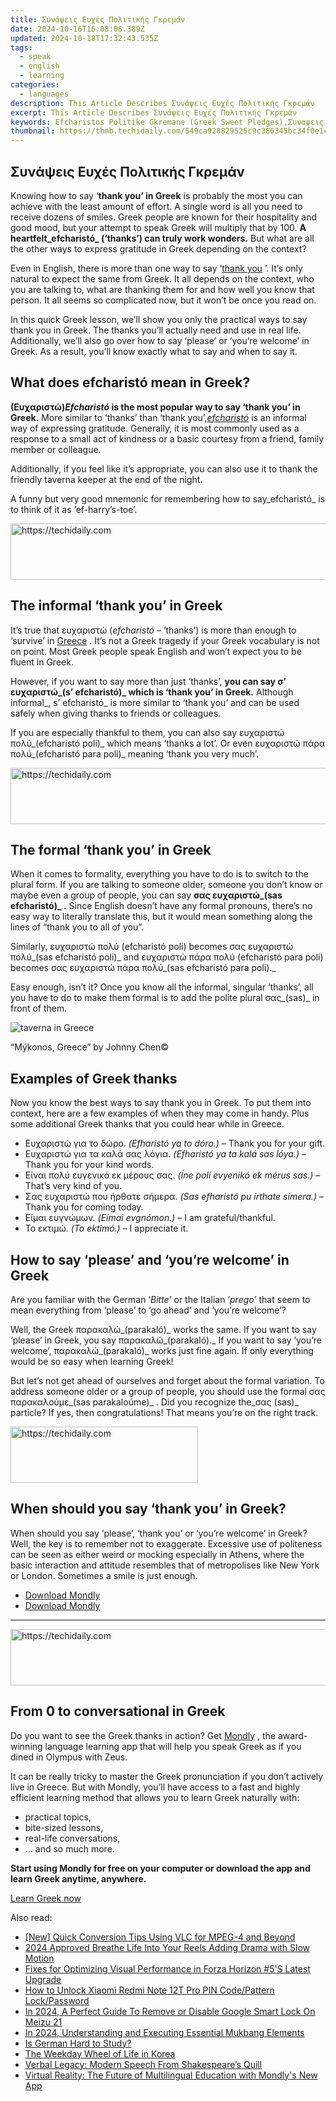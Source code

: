 ```yaml
---
title: Συνάψεις Ευχές Πολιτικής Γκρεμάν
date: 2024-10-16T16:08:06.389Z
updated: 2024-10-18T17:32:43.535Z
tags:
  - speak
  - english
  - learning
categories:
  - languages
description: This Article Describes Συνάψεις Ευχές Πολιτικής Γκρεμάν
excerpt: This Article Describes Συνάψεις Ευχές Πολιτικής Γκρεμάν
keywords: Efcharistos Politike Gkremane (Greek Sweet Pledges),Συναψεις Δημοσιευτικες Ευχές (Formal Pledges Scribing),Συναψις Πολιτικης (Political Pledge),Ευχη Γκρεμάνα (Ghremana Prayer/Pledge),Πολιτικη Συναψεις (Political Inscriptions),Ευχη Πολιτικης (Civic Pledge),Γκρεμανικες Ευχομηνες (Ghremanian Eulogies)
thumbnail: https://thmb.techidaily.com/549ca928829525c9c386345bc34f0e1c4ffcbb4613654a88c4a76774162c73c8.jpg
---
```


## Συνάψεις Ευχές Πολιτικής Γκρεμάν

 Knowing how to say ‘**thank you’ in Greek** is probably the most you can achieve with the least amount of effort. A single word is all you need to receive dozens of smiles. Greek people are known for their hospitality and good mood, but your attempt to speak Greek will multiply that by 100. **A heartfelt_efcharistó_ (‘thanks’) can truly work wonders.** But what are all the other ways to express gratitude in Greek depending on the context?

 Even in English, there is more than one way to say ‘[thank you](https://shop.mondly.com/affiliate.php?ACCOUNT=ATISTUDI&AFFILIATE=108875&PATH=https://www.mondly.com?AFFILIATE=108875) ’. It’s only natural to expect the same from Greek. It all depends on the context, who you are talking to, what are thanking them for and how well you know that person. It all seems so complicated now, but it won’t be once you read on.

 In this quick Greek lesson, we’ll show you only the practical ways to say thank you in Greek. The thanks you’ll actually need and use in real life. Additionally, we’ll also go over how to say ‘please’ or ‘you’re welcome’ in Greek. As a result, you’ll know exactly what to say and when to say it.

## What does efcharistó mean in Greek?

 **(Ευχαριστώ)_Efcharistó_ is the most popular way to say ‘thank you’ in Greek.** More similar to ‘thanks’ than ‘thank you’,[_efcharistó_](https://greekerthanthegreeks.com/2015/12/lost-in-translationword-of-day.html) is an informal way of expressing gratitude. Generally, it is most commonly used as a response to a small act of kindness or a basic courtesy from a friend, family member or colleague.

 Additionally, if you feel like it’s appropriate, you can also use it to thank the friendly taverna keeper at the end of the night.

 A funny but very good mnemonic for remembering how to say_efcharistó_ is to think of it as ‘ef-harry’s-toe’.

<!-- affiliate ads begin -->
<a href="https://imp.i357552.net/c/5597632/994842/11832" target="_top" id="994842">
  <img src="//a.impactradius-go.com/display-ad/11832-994842" border="0" alt="https://techidaily.com" width="728" height="90"/>
</a>
<img height="0" width="0" src="https://imp.i357552.net/i/5597632/994842/11832" style="position:absolute;visibility:hidden;" border="0" />
<!-- affiliate ads end -->

## The informal ‘thank you’ in Greek

 It’s true that ευχαριστώ (_efcharistó_ – ‘thanks’) is more than enough to ‘survive’ in [Greece](https://shop.mondly.com/affiliate.php?ACCOUNT=ATISTUDI&AFFILIATE=108875&PATH=https://www.mondly.com?AFFILIATE=108875) . It’s not a Greek tragedy if your Greek vocabulary is not on point. Most Greek people speak English and won’t expect you to be fluent in Greek.

 However, if you want to say more than just ‘thanks’, **you can say σ’ ευχαριστώ_(s’ efcharistó)_ which is ‘thank you’ in Greek.** Although informal_, s’ efcharistó_ is more similar to ‘thank you’ and can be used safely when giving thanks to friends or colleagues.

 If you are especially thankful to them, you can also say ευχαριστώ πολύ_(efcharistó poli)_ which means ‘thanks a lot’. Or even ευχαριστώ πάρα πολύ_(efcharistó para poli)_ meaning ‘thank you very much’.

<!-- affiliate ads begin -->
<a href="https://appsumo.8odi.net/c/5597632/2087390/7443" target="_top" id="2087390">
  <img src="//a.impactradius-go.com/display-ad/7443-2087390" border="0" alt="https://techidaily.com" width="728" height="90"/>
</a>
<img height="0" width="0" src="https://appsumo.8odi.net/i/5597632/2087390/7443" style="position:absolute;visibility:hidden;" border="0" />
<!-- affiliate ads end -->

## The formal ‘thank you’ in Greek

 When it comes to formality, everything you have to do is to switch to the plural form. If you are talking to someone older, someone you don’t know or maybe even a group of people, you can say **σας ευχαριστώ_(sas efcharistó)_ .** Since English doesn’t have any formal pronouns, there’s no easy way to literally translate this, but it would mean something along the lines of “thank you to all of you”.

 Similarly, ευχαριστώ πολύ (efcharistó poli) becomes σας ευχαριστώ πολύ_(sas efcharistó poli)_ and ευχαριστώ πάρα πολύ (efcharistó para poli) becomes σας ευχαριστώ πάρα πολύ_(sas efcharistó para poli)._

 Easy enough, isn’t it? Once you know all the informal, singular ‘thanks’, all you have to do to make them formal is to add the polite plural σας_(sas)_ in front of them.

![taverna in Greece](https://edge.mondly.com/blog/wp-content/uploads/2021/10/thanks-in-greek-960x720.jpg "All The Best Ways To Say Thank You In Greek 3")

 “Mýkonos, Greece” by Johnny Chen©

## Examples of Greek thanks

 Now you know the best ways to say thank you in Greek. To put them into context, here are a few examples of when they may come in handy. Plus some additional Greek thanks that you could hear while in Greece.

* Ευχαριστώ για το δώρο. _(Efharistó ya to dóro.)_ – Thank you for your gift.
* Ευχαριστώ για τα καλά σας λόγια. _(Efharistó ya ta kalá sas lóya.)_ – Thank you for your kind words.
* Είναι πολύ ευγενικό εκ μέρους σας. _(Íne polí evyenikó ek mérus sas.)_ – That’s very kind of you.
* Σας ευχαριστώ που ήρθατε σήμερα. _(Sas efharistó pu írthate símera.)_ – Thank you for coming today.
* Είμαι ευγνώμων. _(Eímai evgnómon.)_ – I am grateful/thankful.
* Το εκτιμώ. _(To ektimó.)_ – I appreciate it.

## How to say ‘please’ and ‘you’re welcome’ in Greek

 Are you familiar with the German ‘_Bitte’_ or the Italian ‘_prego’_ that seem to mean everything from ‘please’ to ‘go ahead’ and ‘you’re welcome’?

 Well, the Greek παρακαλώ_(parakaló)_ works the same. If you want to say ‘please’ in Greek, you say παρακαλώ_(parakaló)._ If you want to say ‘you’re welcome’, παρακαλώ_(parakaló)_ works just fine again. If only everything would be so easy when learning Greek!

 But let’s not get ahead of ourselves and forget about the formal variation. To address someone older or a group of people, you should use the formal σας παρακαλούμε_(sas parakaloúme)_ . Did you recognize the_σας (sas)_ particle? If yes, then congratulations! That means you’re on the right track.

<!-- affiliate ads begin -->
<a href="https://aligracehair.sjv.io/c/5597632/1925468/19272" target="_top" id="1925468">
  <img src="//a.impactradius-go.com/display-ad/19272-1925468" border="0" alt="https://techidaily.com" width="300" height="90"/>
</a>
<img height="0" width="0" src="https://aligracehair.sjv.io/i/5597632/1925468/19272" style="position:absolute;visibility:hidden;" border="0" />
<!-- affiliate ads end -->

## When should you say ‘thank you’ in Greek?

 When should you say ‘please’, ‘thank you’ or ‘you’re welcome’ in Greek? Well, the key is to remember not to exaggerate. Excessive use of politeness can be seen as either weird or mocking especially in Athens, where the basic interaction and attitude resembles that of metropolises like New York or London. Sometimes a smile is just enough.

* [Download Mondly](https://www.facebook.com/sharer/sharer.php?u=https%3A%2F%2Fwww.mondly.com%2Fblog%2Fthank-you-in-greek%2F&t=All+the+Best+Ways+to+Say+Thank+You+in+Greek "Share on Facebook")
* [Download Mondly](https://shop.mondly.com/affiliate.php?ACCOUNT=ATISTUDI&AFFILIATE=108875&PATH=https://www.mondly.com?AFFILIATE=108875)

---

<!-- affiliate ads begin -->
<a href="https://appsumo.8odi.net/c/5597632/2144298/7443" target="_top" id="2144298">
  <img src="//a.impactradius-go.com/display-ad/7443-2144298" border="0" alt="https://techidaily.com" width="728" height="90"/>
</a>
<img height="0" width="0" src="https://appsumo.8odi.net/i/5597632/2144298/7443" style="position:absolute;visibility:hidden;" border="0" />
<!-- affiliate ads end -->

## From 0 to conversational in Greek

 Do you want to see the Greek thanks in action? Get [Mondly](https://app.adjust.io/5ixfg4k?campaign=blog-post-id-6166&fallback=https%3A%2F%2Fapp.mondly.com?avangate%5Fsrc=blog-post-id-6166?mother%5Flang=en%5Fus?target%5Flang=el&redirect%5Fandroid=https%3A%2F%2Fplay.google.com%2Fstore%2Fapps%2Fdetails%3Fid%3Dcom.atistudios.mondly.languages&redirect%5Fios=https%3A%2F%2Fitunes.apple.com%2Fapp%2Fid987873536&redirect%5Fmacos=https%3A%2F%2Fapp.mondly.com?avangate%5Fsrc=blog-post-id-6166?mother%5Flang=en%5Fus?target%5Flang=el) , the award-winning language learning app that will help you speak Greek as if you dined in Olympus with Zeus.

 It can be really tricky to master the Greek pronunciation if you don’t actively live in Greece. But with Mondly, you’ll have access to a fast and highly efficient learning method that allows you to learn Greek naturally with:

* practical topics,
* bite-sized lessons,
* real-life conversations,
* … and so much more.

 **Start using Mondly for free on your computer or download the app and learn Greek anytime, anywhere.**

[Learn Greek now](https://adjt.mondly.com/5ixfg4k?campaign=blog-post-id-6166&fallback=https%3A%2F%2Fapp.mondly.com%3Futm%5Fmedium%3Dblog%5Fblog-post-id-6166%26utm%5Fsource%3Dblog-post-id-6166&redirect%5Fmacos=https%3A%2F%2Fapp.mondly.com%3Futm%5Fmedium%3Dblog%5Fblog-post-id-6166%26utm%5Fsource%3Dblog-post-id-6166&redirect%5Fandroid=https%3A%2F%2Fplay.google.com%2Fstore%2Fapps%2Fdetails%3Fid%3Dcom.atistudios.mondly.languages%3Futm%5Fmedium%3Dblog%5Fblog-post-id-6166%26utm%5Fsource%3Dblog-post-id-6166&redirect%5Fios=https%3A%2F%2Fapps.apple.com%2Fapp%2Fapple-store%2Fid987873536%3Fpt%3D78954800%26ct%3Dblog-post-id-6166%26mt%3D8 "Learn Greek now")

<ins class="adsbygoogle"
     style="display:block"
     data-ad-format="autorelaxed"
     data-ad-client="ca-pub-7571918770474297"
     data-ad-slot="1223367746"></ins>

<ins class="adsbygoogle"
     style="display:block"
     data-ad-client="ca-pub-7571918770474297"
     data-ad-slot="8358498916"
     data-ad-format="auto"
     data-full-width-responsive="true"></ins>

<span class="atpl-alsoreadstyle">Also read:</span>
<div><ul>
<li><a href="https://extra-support.techidaily.com/new-quick-conversion-tips-using-vlc-for-mpeg-4-and-beyond/"><u>[New] Quick Conversion Tips Using VLC for MPEG-4 and Beyond</u></a></li>
<li><a href="https://instagram-video-recordings.techidaily.com/2024-approved-breathe-life-into-your-reels-adding-drama-with-slow-motion/"><u>2024 Approved Breathe Life Into Your Reels Adding Drama with Slow Motion</u></a></li>
<li><a href="https://program-issues.techidaily.com/fixes-for-optimizing-visual-performance-in-forza-horizon-5s-latest-upgrade/"><u>Fixes for Optimizing Visual Performance in Forza Horizon #5'S Latest Upgrade</u></a></li>
<li><a href="https://unlock-android.techidaily.com/how-to-unlock-xiaomi-redmi-note-12t-pro-pin-codepattern-lockpassword-by-drfone-android/"><u>How to Unlock Xiaomi Redmi Note 12T Pro PIN Code/Pattern Lock/Password</u></a></li>
<li><a href="https://android-unlock.techidaily.com/in-2024-a-perfect-guide-to-remove-or-disable-google-smart-lock-on-meizu-21-by-drfone-android/"><u>In 2024, A Perfect Guide To Remove or Disable Google Smart Lock On Meizu 21</u></a></li>
<li><a href="https://youtube-zero.techidaily.com/24-understanding-and-executing-essential-mukbang-elements/"><u>In 2024, Understanding and Executing Essential Mukbang Elements</u></a></li>
<li><a href="https://mondly-stories.techidaily.com/is-german-hard-to-study/"><u>Is German Hard to Study?</u></a></li>
<li><a href="https://mondly-stories.techidaily.com/the-weekday-wheel-of-life-in-korea/"><u>The Weekday Wheel of Life in Korea</u></a></li>
<li><a href="https://mondly-stories.techidaily.com/verbal-legacy-modern-speech-from-shakespeares-quill/"><u>Verbal Legacy: Modern Speech From Shakespeare’s Quill</u></a></li>
<li><a href="https://mondly-stories.techidaily.com/virtual-reality-the-future-of-multilingual-education-with-mondlys-new-app/"><u>Virtual Reality: The Future of Multilingual Education with Mondly's New App</u></a></li>
</ul></div>

